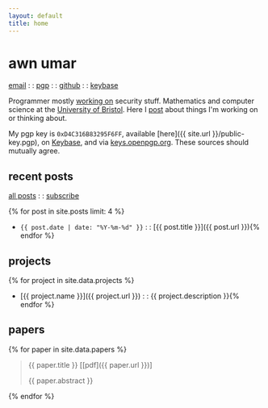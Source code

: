 ```yaml
---
layout: default
title: home
---
```


# awn umar

<div class="nav">
<a href="mailto:awn@spacetime.dev" rel="me">email</a> : : <a href="{{ site.url }}/public-key.pgp" rel="me">pgp</a> : : <a href="https://github.com/awnumar" rel="me">github</a> : : <a href="https://keybase.io/awn" rel="me">keybase</a>
</div>

Programmer mostly [working on](https://github.com/awnumar) security stuff. Mathematics and computer science at the [University of Bristol](https://en.wikipedia.org/wiki/University_of_Bristol). Here I [post](/posts) about things I'm working on or thinking about.

My pgp key is `0xD4C316B83295F6FF`, available [here]({{ site.url }}/public-key.pgp), on [Keybase](https://keybase.io/awn/pgp_keys.asc), and via [keys.openpgp.org](https://keys.openpgp.org/search?q=awn%40spacetime.dev). These sources should mutually agree.

## recent posts

<div class="nav">
<a href="/posts">all posts</a> : : <a href="/feed.xml">subscribe</a>
</div>

{% for post in site.posts limit: 4 %}
- `{{ post.date | date: "%Y-%m-%d" }}` : : [{{ post.title }}]({{ post.url }}){% endfor %}

## projects

{% for project in site.data.projects %}
- [{{ project.name }}]({{ project.url }}) : : {{ project.description }}{% endfor %}

## papers

{% for paper in site.data.papers %}
> {{ paper.title }} [[pdf]({{ paper.url }})]
> 
> {{ paper.abstract }}

{% endfor %}
